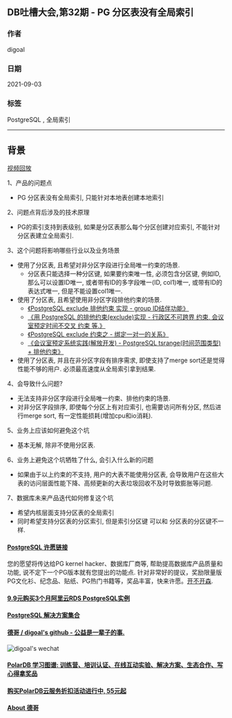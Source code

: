 ## DB吐槽大会,第32期 - PG 分区表没有全局索引    
    
### 作者    
digoal    
    
### 日期    
2021-09-03    
    
### 标签    
PostgreSQL , 全局索引    
    
----    
    
## 背景    
[视频回放](https://www.bilibili.com/video/BV15h411s7rm/)    
    
1、产品的问题点    
- PG 分区表没有全局索引, 只能针对本地表创建本地索引    
    
2、问题点背后涉及的技术原理    
- PG的索引支持到表级别, 如果是分区表那么每个分区创建对应索引, 不能针对分区表建立全局索引.      
    
3、这个问题将影响哪些行业以及业务场景    
- 使用了分区表, 且希望对非分区字段进行全局唯一约束的场景.     
    - 分区表只能选择一种分区键, 如果要约束唯一性, 必须包含分区键, 例如ID, 那么可以设置ID唯一, 或者带有ID的多字段唯一(ID, col1)唯一, 或带有ID的表达式唯一, 但是不能设置col1唯一.     
- 使用了分区表, 且希望使用非分区字段排他约束的场景.
    - [《PostgreSQL exclude 排他约束 实现 - group ID结伴功能》](../202102/20210209_01.md)  
    - [《用 PostgreSQL 的排他约束(exclude)实现 - 行政区不可跨界 约束, 会议室预定时间不交叉 约束 等.》](../202102/20210208_03.md)  
    - [《PostgreSQL exclude 约束之 - 绑定一对一的关系》](../201905/20190527_01.md)  
    - [《会议室预定系统实践(解放开发) - PostgreSQL tsrange(时间范围类型) + 排他约束》](../201712/20171223_02.md)  
- 使用了分区表, 并且在非分区字段有排序需求, 即使支持了merge sort还是觉得性能不够的用户. 必须最高速度从全局索引拿到结果.      
    
4、会导致什么问题?    
- 无法支持非分区字段进行全局唯一约束、排他约束的场景.     
- 对非分区字段排序, 即使每个分区上有对应索引, 也需要访问所有分区, 然后进行merge sort, 有一定性能损耗(增加cpu和io消耗).     
    
5、业务上应该如何避免这个坑     
- 基本无解, 除非不使用分区表.    
    
6、业务上避免这个坑牺牲了什么, 会引入什么新的问题    
- 如果由于以上约束的不支持, 用户的大表不能使用分区表, 会导致用户在这些大表的访问层面性能下降、高频更新的大表垃圾回收不及时导致膨胀等问题.      
    
7、数据库未来产品迭代如何修复这个坑    
- 希望内核层面支持分区表的全局索引   
- 同时希望支持分区表的分区索引, 但是索引分区键 可以和 分区表的分区键不一样.     
    
  
#### [PostgreSQL 许愿链接](https://github.com/digoal/blog/issues/76 "269ac3d1c492e938c0191101c7238216")
您的愿望将传达给PG kernel hacker、数据库厂商等, 帮助提高数据库产品质量和功能, 说不定下一个PG版本就有您提出的功能点. 针对非常好的提议，奖励限量版PG文化衫、纪念品、贴纸、PG热门书籍等，奖品丰富，快来许愿。[开不开森](https://github.com/digoal/blog/issues/76 "269ac3d1c492e938c0191101c7238216").  
  
  
#### [9.9元购买3个月阿里云RDS PostgreSQL实例](https://www.aliyun.com/database/postgresqlactivity "57258f76c37864c6e6d23383d05714ea")
  
  
#### [PostgreSQL 解决方案集合](https://yq.aliyun.com/topic/118 "40cff096e9ed7122c512b35d8561d9c8")
  
  
#### [德哥 / digoal's github - 公益是一辈子的事.](https://github.com/digoal/blog/blob/master/README.md "22709685feb7cab07d30f30387f0a9ae")
  
  
![digoal's wechat](../pic/digoal_weixin.jpg "f7ad92eeba24523fd47a6e1a0e691b59")
  
  
#### [PolarDB 学习图谱: 训练营、培训认证、在线互动实验、解决方案、生态合作、写心得拿奖品](https://www.aliyun.com/database/openpolardb/activity "8642f60e04ed0c814bf9cb9677976bd4")
  
  
#### [购买PolarDB云服务折扣活动进行中, 55元起](https://www.aliyun.com/activity/new/polardb-yunparter?userCode=bsb3t4al "e0495c413bedacabb75ff1e880be465a")
  
  
#### [About 德哥](https://github.com/digoal/blog/blob/master/me/readme.md "a37735981e7704886ffd590565582dd0")
  
